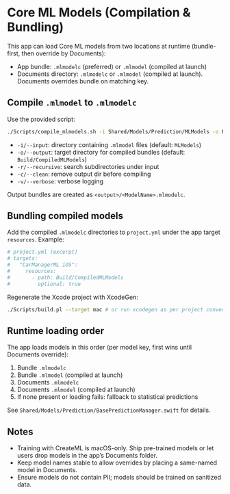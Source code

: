 # Core ML Models (Compilation & Bundling)

This app can load Core ML models from two locations at runtime (bundle-first, then override by Documents):

- App bundle: `.mlmodelc` (preferred) or `.mlmodel` (compiled at launch)
- Documents directory: `.mlmodelc` or `.mlmodel` (compiled at launch). Documents overrides bundle on matching key.

## Compile `.mlmodel` to `.mlmodelc`

Use the provided script:

```bash
./Scripts/compile_mlmodels.sh -i Shared/Models/Prediction/MLModels -o Build/CompiledMLModels -r -v
```

- `-i/--input`: directory containing `.mlmodel` files (default: `MLModels`)
- `-o/--output`: target directory for compiled bundles (default: `Build/CompiledMLModels`)
- `-r/--recursive`: search subdirectories under input
- `-c/--clean`: remove output dir before compiling
- `-v/--verbose`: verbose logging

Output bundles are created as `<output>/<ModelName>.mlmodelc`.

## Bundling compiled models

Add the compiled `.mlmodelc` directories to `project.yml` under the app target `resources`. Example:

```yaml
# project.yml (excerpt)
# targets:
#   "CarManagerML iOS":
#     resources:
#       - path: Build/CompiledMLModels
#         optional: true
```

Regenerate the Xcode project with XcodeGen:

```bash
./Scripts/build.pl --target mac # or run xcodegen as per project conventions
```

## Runtime loading order

The app loads models in this order (per model key, first wins until Documents override):

1. Bundle `.mlmodelc`
2. Bundle `.mlmodel` (compiled at launch)
3. Documents `.mlmodelc`
4. Documents `.mlmodel` (compiled at launch)
5. If none present or loading fails: fallback to statistical predictions

See `Shared/Models/Prediction/BasePredictionManager.swift` for details.

## Notes

- Training with CreateML is macOS-only. Ship pre-trained models or let users drop models in the app’s Documents folder.
- Keep model names stable to allow overrides by placing a same-named model in Documents.
- Ensure models do not contain PII; models should be trained on sanitized data.


